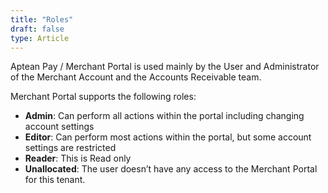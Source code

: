 ```yaml
---
title: "Roles"
draft: false
type: Article
---
```


Aptean Pay / Merchant Portal is used mainly by the User and Administrator of the Merchant Account and the Accounts Receivable team.

Merchant Portal supports the following roles:

-   **Admin**: Can perform all actions within the portal including changing account settings
-   **Editor**: Can perform most actions within the portal, but some account settings are restricted
-   **Reader**: This is Read only
-   **Unallocated**: The user doesn’t have any access to the Merchant Portal for this tenant.